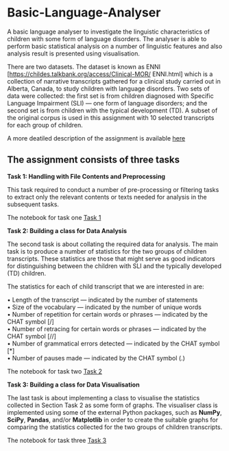 # Basic-Language-Analyser

A basic language analyser to investigate the linguistic characteristics of children with some form of language disorders. The analyser is able to perform basic statistical analysis on a number of linguistic features and also analysis result is presented using visualisation.

There are two datasets. The dataset is known as ENNI [https://childes.talkbank.org/access/Clinical-MOR/ ENNI.html] which is a collection of narrative transcripts gathered for a clinical study carried out in Alberta, Canada, to study children with language disorders. Two sets of data were collected: the first set is from children diagnosed with Specific Language Impairment (SLI) — one form of language disorders; and the second set is from children with the typical development (TD). A subset of the original corpus is used in this assignment with 10 selected transcripts for each group of children.

A more deatiled description of the assignment is available [here](https://github.com/AshwaniKuSingh/Basic-Language-Analyser/blob/master/FIT9133-Assign-02%20.pdf)

## The assignment consists of three tasks

**Task 1: Handling with File Contents and Preprocessing**

This task required to conduct a number of pre-processing or filtering tasks to extract only the relevant contents or texts needed for analysis in the subsequent tasks.

The notebook for task one [Task 1](https://github.com/AshwaniKuSingh/Basic-Language-Analyser/blob/master/task1_29968550.py)

**Task 2: Building a class for Data Analysis**

The second task is about collating the required data for analysis. The main task is to produce a number of statistics for the two groups of children transcripts. These statistics are those that might serve as good indicators for distinguishing between the children with SLI and the typically developed (TD) children.

The statistics for each of child transcript that we are interested in are:

• Length of the transcript — indicated by the number of statements<br>
• Size of the vocabulary — indicated by the number of unique words<br>
• Number of repetition for certain words or phrases — indicated by the CHAT symbol [/] <br>
• Number of retracing for certain words or phrases — indicated by the CHAT symbol [//]<br>
• Number of grammatical errors detected — indicated by the CHAT symbol [*]<br>
• Number of pauses made — indicated by the CHAT symbol (.)<br>

The notebook for task two [Task 2](https://github.com/AshwaniKuSingh/Basic-Language-Analyser/blob/master/task2_29968550.py)

**Task 3: Building a class for Data Visualisation**

The last task is about implementing a class to visualise the statistics collected in Section Task 2 as some form of graphs. The visualiser class is implemented using some of the external Python packages, such as **NumPy**, **SciPy**, **Pandas**, and/or **Matplotlib** in order to create the suitable graphs for comparing the statistics collected for the two groups of children transcripts. 

The notebook for task three [Task 3](https://github.com/AshwaniKuSingh/Basic-Language-Analyser/blob/master/task3_29968550.py)
